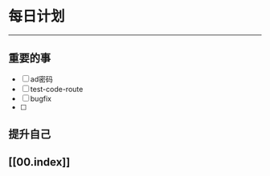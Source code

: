 
# 每日计划
---
## 重要的事

- [ ]  ad密码
- [ ]  test-code-route
- [ ]  bugfix
- [ ] 



## 提升自己

  



## [[00.index]]










